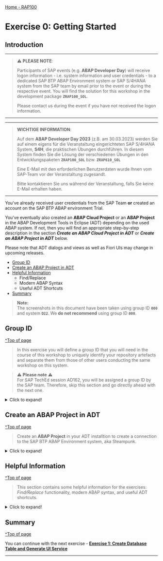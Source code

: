 [Home - RAP100](../../#exercises)

# Exercise 0: Getting Started

## Introduction

---
> ⚠ **PLEASE NOTE**:    
>  
> Participants of SAP events (e.g. **ABAP Developer Day**) will receive logon information - i.e. system information and user credentials - to a dedicated SAP BTP ABAP Environment system or SAP S/4HANA system from the SAP team by email prior to the event or during the respective event.
> You will find the solution for this workshop in the development package **`ZRAP100_SOL`**. 
> >
> Please contact us during the event if you have not received the logon information. 
---

---
> **WICHTIGE INFORMATION**: 
> 
> Auf dem **ABAP Developer Day 2023** (z.B. am 30.03.2023) werden Sie auf einem eigens für die Veranstaltung eingerichteten SAP S/4HANA System, **S4H**, die praktischen Übungen durchführen. In diesem System finden Sie die Lösung der verschiedenen Übungen in den Entwicklungspaketen **`ZRAP100_SOL`** bzw. **`ZRAP610_SOL`**   
> 
> Eine E-Mail mit den erforderlichen Benutzerdaten wurde Ihnen vom SAP-Team vor der Veranstaltung zugesandt.  
>
> Bitte kontaktieren Sie uns während der Veranstaltung, falls Sie keine E-Mail erhalten haben. 
---


You've already received user credentials from the SAP Team  **or** created an account on the SAP BTP ABAP environment Trial.

You've eventually also created an **ABAP Cloud Project** or an **ABAP Project** in the ABAP Development Tools in Eclipse (ADT) depending on the used ABAP system. If not, then you will find an appropriate step-by-step description in the section _**Create an ABAP Cloud Project in ADT**_ or _**Create an ABAP Project in ADT**_ below.

<!--
In this exercise you will define a group ID that you will need in the course of this workshop to uniquely identify your repository artefacts and separate them from those of other users conducting the same workshop on this system.
-->

Please note that ADT dialogs and views as well as Fiori UIs may change in upcoming releases.

<!--
- [Requirements](#requirements) 
- [Group ID](#group-id)
- [Create an ABAP Cloud Project in ADT](#create-an-abap-cloud-project-in-adt)
- [Create an ABAP Project in ADT](#create-an-abap-project-in-adt)
- [Helpful Information](#helpful-information)
  - [Find/Replace](#findreplace)
  - [Modern ABAP Syntax](#modern-abap-syntax)
  - [Useful ADT Shortcuts](#useful-adt-shortcuts)
- [Summary](#summary)
-->

- [Group ID](#group-id)
- [Create an ABAP Project in ADT](#create-an-abap-project-in-adt)
- [Helpful Information](#helpful-information)
  - Find/Replace
  - Modern ABAP Syntax
  - Useful ADT Shortcuts
- [Summary](#summary)


> **Note:**    
> The screenshots in this document have been taken using group ID **`000`** and system **`D22`**. We **do not recommend** using group ID **`000`**.

<!--
## Requirements
[^Top of page](#)

In order to participate in this hands-on session you MUST have installed the latest version of Eclipse and the latest version of the ABAP Development Tools (ADT) in Eclipse.  

Please check the following two short documents how to do this if you have not already done it:  
- [Install the ABAP Development Tools (ADT)](https://github.com/SAP-samples/abap-platform-rap-workshops/blob/main/requirements_rap_workshops.md#3-install-the-abap-development-tools-adt)  
- [Adapt the Web Browser settings in your ADT installation](https://github.com/SAP-samples/abap-platform-rap-workshops/blob/main/requirements_rap_workshops.md#4-adapt-the-web-browser-settings-in-your-adt-installation)  
-->

## Group ID
[^Top of page](#)

> In this exercise you will define a group ID that you will need in the course of this workshop to uniquely identify your repository artefacts 
> and separate them from those of other users conducting the same workshop on this system.

> ⚠ **Please note** ⚠  
> For SAP TechEd session AD162, you will be assigned a group ID by the SAP team. Therefore, skip this section and go directly ahead with the next one.

<!--
> ⚠ **Please note** ⚠  
> In case you've been assigned a group ID by the SAP team, then please skip this section and go directly ahead with the next one (_**Create an ABAP Cloud Project in ADT**_).
-->

<!--
Use the group ID assigned to you by the SAP team in the different exercises of this workshop.
-->

<details>
  <summary>Click to expand!</summary>
   
As the ABAP environment is used by many people, we've defined a naming pattern for each artefact you are going to create to make sure it doesn't conflict with other ones. 
  
For this, you'll find the placeholder **`###`** used in object names that must be replaced with the group ID of your choice during the exercises. 
  
The group ID can contain **a maximum of 3 characters (numbers and/or letters)** - e.g. `123`, `XY1`, or `ABC`. 

You can check for **already used group IDs** by choosing **Open ABAP Development Object** ![open_object_icon](images/adt_open_object.png) or pressing **Ctrl+Shift+A**, and searching for e.g. **`zrap100_*###`**, where **`###`** is your chosen suffix. All artefacts fitting that pattern will be listed.  

Try to add e.g. your initials, followed by a number to verify nobody else is already using this group ID.

  ![determine group id](images/groupid01.png) 
  <!-- <img src="images/groupid01.png" alt="determine group id" width="30%"> -->

_**No results**_ means this group ID seems to be available. You can note it as your group ID somewhere and use it in the next exercises.

Once you've found an available group ID, choose **Cancel**.

</details>
   
<!--
## Create an ABAP Cloud Project in ADT
[^Top of page](#)

> Create an **ABAP Cloud Project** in your ADT installtion to create a connection to the SAP BTP ABAP Environment system, aka Steampunk.

<details>
  <summary>Click to expand!</summary>
   
1. Open the **ABAP** perspective if not yet done.

    ![Open ABAP Perspective](images/abap_perspective.png)

2. Now create the **ABAP Cloud Project** as shown on the screenshots provided below. 

    ![Create ABAP Project Cloud 1/2](images/steampunk_systemlogon1.png)

    ![Create ABAP Project Cloud 2/2](images/steampunk_systemlogon2.png)

</details>
-->

## Create an ABAP Project in ADT
[^Top of page](#)

> Create an **ABAP Project** in your ADT installtion to create a connection to the SAP BTP ABAP Environment system, aka Steampunk.

<details>
  <summary>Click to expand!</summary>
   
1. Open the **ABAP** perspective if not yet done.

    ![Open ABAP Perspective](images/abap_perspective.png)

2. Now create the **ABAP Project** as shown on the screenshots provided below. 
  
  Enter the system information (SID, System IP, and Instance number) provided to you by the SAP event team.

    ![Create ABAP Project](images/adt_create_abapproject.png)

</details>

## Helpful Information
[^Top of page](#)

> This section contains some helpful information for the exercises: _Find/Replace_ functionality, modern ABAP syntax, and useful ADT shortcuts.

<details>
  <summary>Click to expand!</summary>
 
### Find/Replace

In the course of these exercises you will frequently see the task to "_replace the placeholder **`###`** with your group ID_". 

For this it's recommended to make use of the **Find/Replace** feature of the Eclipse Editor. It can be opened either via the menu (**_Edit -> Find/Replace..._**) or via **Ctrl+F**.
  
 ![find and replace](images/find01.png)
   
Choosing **Replace All** allows you to replace all ocurrences of **`###`** with your group ID.

  
### Modern ABAP Syntax

The modern, declarative, and expression-oriented ABAP language syntax will be used in the different exercises. It allows developers to write more simple and concise source code using new language features like inline declarations, constructor expressions.

> **Find more information in the ABAP Keyword Documentation**: [ABAP - Programming Language](https://help.sap.com/doc/abapdocu_cp_index_htm/CLOUD/en-US/index.htm?file=abenabap_reference.htm) 

  
### Useful ADT Shortcuts

Here are some useful ADT keyboard shortcuts for the ABAP development in Eclipse.

![ADT Shortcuts](images/adt_shortcuts.png)

More useful ADT shortcuts can be found here: [Link](https://blogs.sap.com/2013/11/21/useful-keyboard-shortcuts-for-abap-in-eclipse/).

> **Info**: You can display the full list of available shortcuts in the **Show Key Assit** in ADT by pressing **Ctrl+Shift+L**.
 
</details>


## Summary 
[^Top of page](#)

You can continue with the next exercise - **[Exercise 1: Create Database Table and Generate UI Service](../ex1/readme.md)**

---
